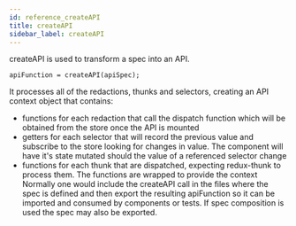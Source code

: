 ```yaml
---
id: reference_createAPI
title: createAPI
sidebar_label: createAPI
---
```

createAPI is used to transform a spec into an API.
```
apiFunction = createAPI(apiSpec);
```
It processes all of the redactions, thunks and selectors, creating an API context object that contains:
* functions for each redaction that call the dispatch function which will be obtained from the store once the API is mounted
* getters for each selector that will record the previous value and subscribe to the store looking for changes in value.  The component will have it's state mutated should the value of a referenced selector change
* functions for each thunk that are dispatched, expecting redux-thunk to process them.  The functions are wrapped to provide the context
Normally one would include the createAPI call in the files where the spec is defined and then export the resulting apiFunction so it can be imported and consumed by components or tests.  If spec composition is used the spec may also be exported.
